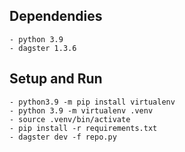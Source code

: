 ## Dependendies

```
- python 3.9
- dagster 1.3.6
```

## Setup and Run

```
- python3.9 -m pip install virtualenv
- python 3.9 -m virtualenv .venv
- source .venv/bin/activate
- pip install -r requirements.txt
- dagster dev -f repo.py
```